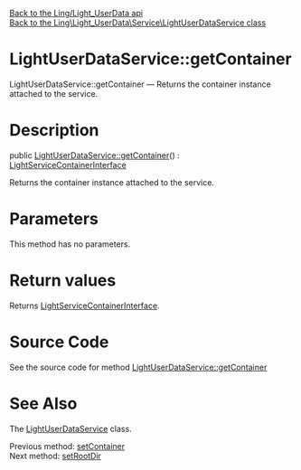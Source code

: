 [Back to the Ling/Light_UserData api](https://github.com/lingtalfi/Light_UserData/blob/master/doc/api/Ling/Light_UserData.md)<br>
[Back to the Ling\Light_UserData\Service\LightUserDataService class](https://github.com/lingtalfi/Light_UserData/blob/master/doc/api/Ling/Light_UserData/Service/LightUserDataService.md)


LightUserDataService::getContainer
================



LightUserDataService::getContainer — Returns the container instance attached to the service.




Description
================


public [LightUserDataService::getContainer](https://github.com/lingtalfi/Light_UserData/blob/master/doc/api/Ling/Light_UserData/Service/LightUserDataService/getContainer.md)() : [LightServiceContainerInterface](https://github.com/lingtalfi/Light/blob/master/doc/api/Ling/Light/ServiceContainer/LightServiceContainerInterface.md)




Returns the container instance attached to the service.




Parameters
================

This method has no parameters.


Return values
================

Returns [LightServiceContainerInterface](https://github.com/lingtalfi/Light/blob/master/doc/api/Ling/Light/ServiceContainer/LightServiceContainerInterface.md).








Source Code
===========
See the source code for method [LightUserDataService::getContainer](https://github.com/lingtalfi/Light_UserData/blob/master/Service/LightUserDataService.php#L681-L684)


See Also
================

The [LightUserDataService](https://github.com/lingtalfi/Light_UserData/blob/master/doc/api/Ling/Light_UserData/Service/LightUserDataService.md) class.

Previous method: [setContainer](https://github.com/lingtalfi/Light_UserData/blob/master/doc/api/Ling/Light_UserData/Service/LightUserDataService/setContainer.md)<br>Next method: [setRootDir](https://github.com/lingtalfi/Light_UserData/blob/master/doc/api/Ling/Light_UserData/Service/LightUserDataService/setRootDir.md)<br>


